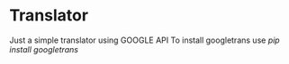 # Translator
Just a simple translator using GOOGLE API
To install googletrans use 
*pip install googletrans*
